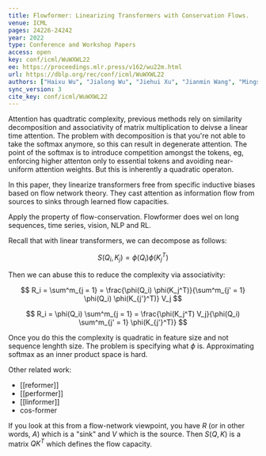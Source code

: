 ```yaml
---
title: Flowformer: Linearizing Transformers with Conservation Flows.
venue: ICML
pages: 24226-24242
year: 2022
type: Conference and Workshop Papers
access: open
key: conf/icml/WuWXWL22
ee: https://proceedings.mlr.press/v162/wu22m.html
url: https://dblp.org/rec/conf/icml/WuWXWL22
authors: ["Haixu Wu", "Jialong Wu", "Jiehui Xu", "Jianmin Wang", "Mingsheng Long"]
sync_version: 3
cite_key: conf/icml/WuWXWL22
---
```


Attention has quadtratic complexity, previous methods rely on similarity decomposition and associativity of matrix multiplication to deivse a linear time attention. The problem with decomposition is that you're not able to take the softmax anymore, so this can result in degenerate attention. The point of the softmax is to introduce competition amongst the tokens, eg, enforcing higher attenton only to essential tokens and avoiding near-uniform attention weights. But this is inherently a quadratic operaton.

In this paper, they linearize transformers free from specific inductive biases based on flow network theory. They cast attention as information flow from sources to sinks through learned flow capacities.

Apply the property of flow-conservation. Flowformer does wel on long sequences, time series, vision, NLP and RL.

Recall that with linear transformers, we can decompose as follows:

$$
S(Q_i, K_j) = \phi(Q_i) \phi(K_j^T)
$$

Then we can abuse this to reduce the complexity via associativity:

$$
R_i = \sum^m_{j = 1} = \frac{\phi(Q_i) \phi(K_j^T)}{\sum^m_{j' = 1} \phi(Q_i) \phi(K_{j'}^T)} V_j
$$

$$
R_i = \phi(Q_i) \sum^m_{j = 1} = \frac{\phi(K_j^T) V_j}{\phi(Q_i) \sum^m_{j' = 1} \phi(K_{j'}^T)}
$$

Once you do this the complexity is quadratic in feature size and not sequence lenghth size. The problem is specifying what $\phi$ is. Approximating softmax as an inner product space is hard.

Other related work:
 - [[reformer]]
 - [[performer]]
 - [[linformer]]
 - cos-former

If you look at this from a flow-network viewpoint, you have $R$ (or in other words, $A$) which is a "sink" and $V$ which is the source. Then $S(Q, K)$ is a matrix $QK^T$ which defines the flow capacity.